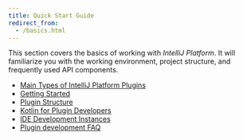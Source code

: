 ```yaml
---
title: Quick Start Guide
redirect_from:
  - /basics.html
---
```

<!-- Copyright 2000-2020 JetBrains s.r.o. and other contributors. Use of this source code is governed by the Apache 2.0 license that can be found in the LICENSE file. -->

This section covers the basics of working with *IntelliJ Platform*.
It will familiarize you with the working environment, project structure, and frequently used API components.

* [Main Types of IntelliJ Platform Plugins](types_of_plugins.md)
* [Getting Started](getting_started.md)
* [Plugin Structure](plugin_structure.md)
* [Kotlin for Plugin Developers](/tutorials/kotlin.md)
* [IDE Development Instances](ide_development_instance.md)
* [Plugin development FAQ](faq.md)
